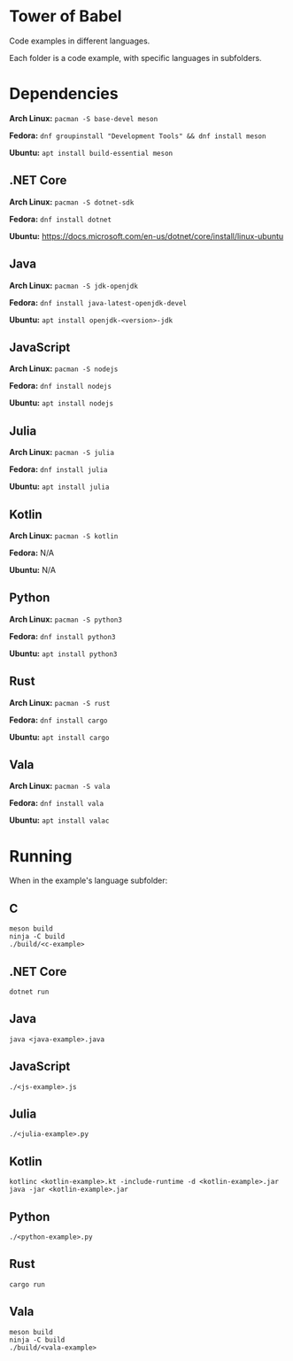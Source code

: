 # Tower of Babel

Code examples in different languages.

Each folder is a code example, with specific languages in subfolders.

# Dependencies

**Arch Linux:** `pacman -S base-devel meson`

**Fedora:** `dnf groupinstall "Development Tools" && dnf install meson`

**Ubuntu:** `apt install build-essential meson`

## .NET Core

**Arch Linux:** `pacman -S dotnet-sdk`

**Fedora:** `dnf install dotnet`

**Ubuntu:** https://docs.microsoft.com/en-us/dotnet/core/install/linux-ubuntu

## Java

**Arch Linux:** `pacman -S jdk-openjdk`

**Fedora:** `dnf install java-latest-openjdk-devel`

**Ubuntu:** `apt install openjdk-<version>-jdk`

## JavaScript

**Arch Linux:** `pacman -S nodejs`

**Fedora:** `dnf install nodejs`

**Ubuntu:** `apt install nodejs`

## Julia

**Arch Linux:** `pacman -S julia`

**Fedora:** `dnf install julia`

**Ubuntu:** `apt install julia`

## Kotlin

**Arch Linux:** `pacman -S kotlin`

**Fedora:** N/A

**Ubuntu:** N/A

## Python

**Arch Linux:** `pacman -S python3`

**Fedora:** `dnf install python3`

**Ubuntu:** `apt install python3`

## Rust

**Arch Linux:** `pacman -S rust`

**Fedora:** `dnf install cargo`

**Ubuntu:** `apt install cargo`

## Vala

**Arch Linux:** `pacman -S vala`

**Fedora:** `dnf install vala`

**Ubuntu:** `apt install valac`

# Running

When in the example's language subfolder:

## C

```
meson build
ninja -C build
./build/<c-example>
```

## .NET Core

`dotnet run`

## Java

```
java <java-example>.java
```

## JavaScript

`./<js-example>.js`

## Julia

`./<julia-example>.py`

## Kotlin

```
kotlinc <kotlin-example>.kt -include-runtime -d <kotlin-example>.jar
java -jar <kotlin-example>.jar
```

## Python

`./<python-example>.py`

## Rust

`cargo run`

## Vala

```
meson build
ninja -C build
./build/<vala-example>
```